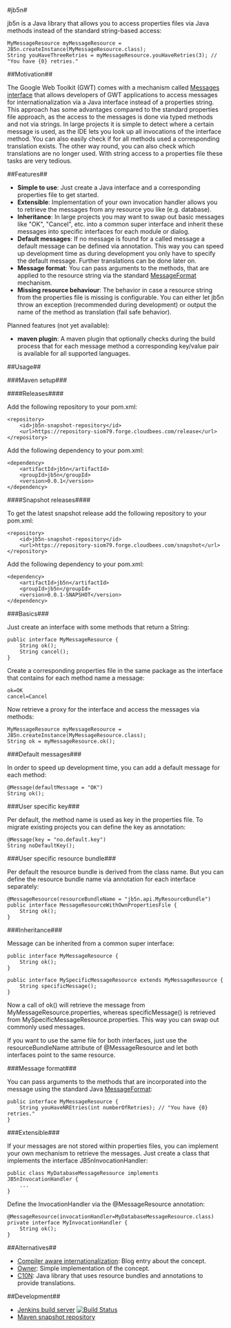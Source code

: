 #jb5n#

jb5n is a Java library that allows you to access properties files via Java methods instead of the standard string-based access:

	MyMessageResource myMessageResource = JB5n.createInstance(MyMessageResource.class);
	String youHaveThreeRetries = myMessageResource.youHaveRetries(3); // "You have {0} retries."

##Motivation##

The Google Web Toolkit (GWT) comes with a mechanism called [Messages interface](http://www.gwtproject.org/doc/latest/DevGuideI18nMessages.html) that allows developers of GWT applications to access messages for internationalization via a Java interface instead of a properties string. This approach has some advantages compared to the standard properties file approach, as the access to the messages is done via typed methods and not via strings. In large projects it is simple to detect where a certain message is used, as the IDE lets you look up all invocations of the interface method. You can also easily check if for all methods used a corresponding translation exists. The other way round, you can also check which translations are no longer used. With string access to a properties file these tasks are very tedious.

##Features##

* **Simple to use**: Just create a Java interface and a corresponding properties file to get started.
* **Extensible**: Implementation of your own invocation handler allows you to retrieve the messages from any resource you like (e.g. database).
* **Inheritance**: In large projects you may want to swap out basic messages like "OK", "Cancel", etc. into a common super interface and inherit these messages into specific interfaces for each module or dialog.
* **Default messages**: If no message is found for a called message a default message can be defined via annotation. This way you can speed up development time as during development you only have to specify the default message. Further translations can be done later on.
* **Message format**: You can pass arguments to the methods, that are applied to the resource string via the standard [MessageFormat](http://docs.oracle.com/javase/6/docs/api/java/text/MessageFormat.html) mechanism.
* **Missing resource behaviour**: The behavior in case a resource string from the properties file is missing is configurable. You can either let jb5n throw an exception (recommended during development) or output the name of the method as translation (fail safe behavior).

Planned features (not yet available):

* **maven plugin**: A maven plugin that optionally checks during the build process that for each message method a corresponding key/value pair is available for all supported languages.

##Usage##

###Maven setup###

####Releases####

Add the following repository to your pom.xml:

    <repository>
        <id>jb5n-snapshot-repository</id>
        <url>https://repository-siom79.forge.cloudbees.com/release</url>
    </repository>

Add the following dependency to your pom.xml:

    <dependency>
        <artifactId>jb5n</artifactId>
        <groupId>jb5n</groupId>
        <version>0.0.1</version>
    </dependency>

####Snapshot releases####

To get the latest snapshot release add the following repository to your pom.xml:

    <repository>
        <id>jb5n-snapshot-repository</id>
        <url>https://repository-siom79.forge.cloudbees.com/snapshot</url>
    </repository>

Add the following dependency to your pom.xml:

    <dependency>
        <artifactId>jb5n</artifactId>
        <groupId>jb5n</groupId>
        <version>0.0.1-SNAPSHOT</version>
    </dependency>

###Basics###

Just create an interface with some methods that return a String:

	public interface MyMessageResource {
		String ok();
		String cancel();
	}

Create a corresponding properties file in the same package as the interface that contains for each method name a message:

	ok=OK
	cancel=Cancel

Now retrieve a proxy for the interface and access the messages via methods:

	MyMessageResource myMessageResource = JB5n.createInstance(MyMessageResource.class);
	String ok = myMessageResource.ok();

###Default messages###

In order to speed up development time, you can add a default message for each method:

	@Message(defaultMessage = "OK")
	String ok();

###User specific key###

Per default, the method name is used as key in the properties file. To migrate existing projects you can define the key as annotation:

	@Message(key = "no.default.key")
	String noDefaultKey();

###User specific resource bundle###

Per default the resource bundle is derived from the class name. But you can define the resource bundle name via annotation for each interface separately:

	@MessageResource(resourceBundleName = "jb5n.api.MyResourceBundle")
	public interface MessageResourceWithOwnPropertiesFile {
		String ok();
	}

###Inheritance###

Message can be inherited from a common super interface:

	public interface MyMessageResource {
		String ok();
	}

	public interface MySpecificMessageResource extends MyMessageResource {
		String specificMessage();
	}

Now a call of ok() will retrieve the message from MyMessageResource.properties, whereas specificMessage() is retrieved from MySpecificMessageResource.properties. This way you can swap out commonly used messages.

If you want to use the same file for both interfaces, just use the resourceBundleName attribute of @MessageResource and let both interfaces point to the same resource.

###Message format###

You can pass arguments to the methods that are incorporated into the message using the standard Java [MessageFormat](http://docs.oracle.com/javase/6/docs/api/java/text/MessageFormat.html):

	public interface MyMessageResource {
		String youHaveNREtries(int numberOfRetries); // "You have {0} retries."
	}

###Extensible###

If your messages are not stored within properties files, you can implement your own mechanism to retrieve the messages. Just create a class that implements the interface JB5nInvocationHandler:

	public class MyDatabaseMessageResource implements JB5nInvocationHandler {
		...
	}

Define the InvocationHandler via the @MessageResource annotation:

	@MessageResource(invocationHandler=MyDatabaseMessageResource.class)
	private interface MyInvocationHandler {
		String ok();
	}

##Alternatives##

* [Compiler aware internationalization](http://blog.codecentric.de/en/2012/01/compiler-aware-internationalization-i18n-with-java-resourcebundle/): Blog entry about the concept.
* [Owner](https://github.com/lviggiano/owner/): Simple implementation of the concept.
* [C10N](https://github.com/rodionmoiseev/c10n): Java library that uses resource bundles and annotations to provide translations.

##Development##

* [Jenkins build server](https://siom79.ci.cloudbees.com/job/jb5n) [![Build Status](https://siom79.ci.cloudbees.com/job/jb5n/badge/icon)](https://siom79.ci.cloudbees.com/job/jb5n)
* [Maven snapshot repository](https://repository-siom79.forge.cloudbees.com/snapshot)